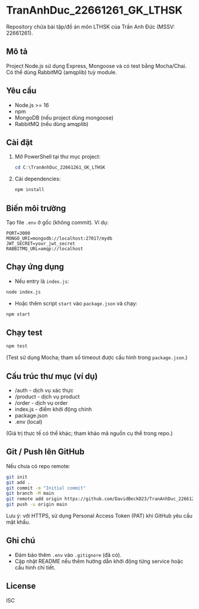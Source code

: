 # TranAnhDuc_22661261_GK_LTHSK

Repository chứa bài tập/đồ án môn LTHSK của Trần Anh Đức (MSSV: 22661261).

## Mô tả
Project Node.js sử dụng Express, Mongoose và có test bằng Mocha/Chai. Có thể dùng RabbitMQ (amqplib) tuỳ module.

## Yêu cầu
- Node.js >= 16
- npm
- MongoDB (nếu project dùng mongoose)
- RabbitMQ (nếu dùng amqplib)

## Cài đặt
1. Mở PowerShell tại thư mục project:
   ```powershell
   cd C:\TranAnhDuc_22661261_GK_LTHSK
   ```
2. Cài dependencies:
   ```bash
   npm install
   ```

## Biến môi trường
Tạo file `.env` ở gốc (không commit). Ví dụ:
```env
PORT=3000
MONGO_URI=mongodb://localhost:27017/mydb
JWT_SECRET=your_jwt_secret
RABBITMQ_URL=amqp://localhost
```

## Chạy ứng dụng
- Nếu entry là `index.js`:
```bash
node index.js
```
- Hoặc thêm script `start` vào `package.json` và chạy:
```bash
npm start
```

## Chạy test
```bash
npm test
```
(Test sử dụng Mocha; tham số timeout được cấu hình trong `package.json`.)

## Cấu trúc thư mục (ví dụ)
- /auth - dịch vụ xác thực
- /product - dịch vụ product
- /order - dịch vụ order
- index.js - điểm khởi động chính
- package.json
- .env (local)

(Giá trị thực tế có thể khác; tham khảo mã nguồn cụ thể trong repo.)

## Git / Push lên GitHub
Nếu chưa có repo remote:
```bash
git init
git add .
git commit -m "Initial commit"
git branch -M main
git remote add origin https://github.com/DavidBeckD23/TranAnhDuc_22661261_GK_LTHSK.git
git push -u origin main
```
Lưu ý: với HTTPS, sử dụng Personal Access Token (PAT) khi GitHub yêu cầu mật khẩu.

## Ghi chú
- Đảm bảo thêm `.env` vào `.gitignore` (đã có).
- Cập nhật README nếu thêm hướng dẫn khởi động từng service hoặc cấu hình chi tiết.

## License
ISC
